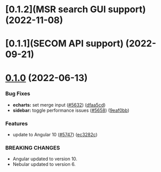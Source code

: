<a name="0.1.2"></a>
# [0.1.2](MSR search GUI support) (2022-11-08)

<a name="0.1.1"></a>
# [0.1.1](SECOM API support) (2022-09-21)

<a name="0.1.0"></a>
# [0.1.0]() (2022-06-13)

### Bug Fixes

* **echarts:** set merge input ([#5632](https://github.com/akveo/ngx-admin/issues/5632)) ([dfaa5cd](https://github.com/akveo/ngx-admin/commit/dfaa5cd))
* **sidebar:** toggle performance issues ([#5658](https://github.com/akveo/ngx-admin/issues/5658)) ([9eaf0bb](https://github.com/akveo/ngx-admin/commit/9eaf0bb))


### Features

* update to Angular 10 ([#5747](https://github.com/akveo/ngx-admin/issues/5747)) ([ec3282c](https://github.com/akveo/ngx-admin/commit/ec3282c))

### BREAKING CHANGES

- Angular updated to version 10.
- Nebular updated to version 6.
